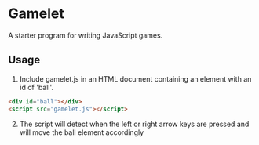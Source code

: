 # Gamelet

A starter program for writing JavaScript games.

## Usage

1. Include gamelet.js in an HTML document containing an element with an id of 'ball'.

```html
<div id="ball"></div>
<script src="gamelet.js"></script>
```

2. The script will detect when the left or right arrow keys are pressed and will move the ball element accordingly
